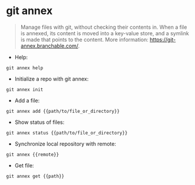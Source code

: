 # git annex

> Manage files with git, without checking their contents in.
> When a file is annexed, its content is moved into a key-value store, and a symlink is made that points to the content.
> More information: <https://git-annex.branchable.com/>.

- Help:

`git annex help`

- Initialize a repo with git annex:

`git annex init`

- Add a file:

`git annex add {{path/to/file_or_directory}}`

- Show status of files:

`git annex status {{path/to/file_or_directory}}`

- Synchronize local repository with remote:

`git annex {{remote}}`

- Get file:

`git annex get {{path}}`
